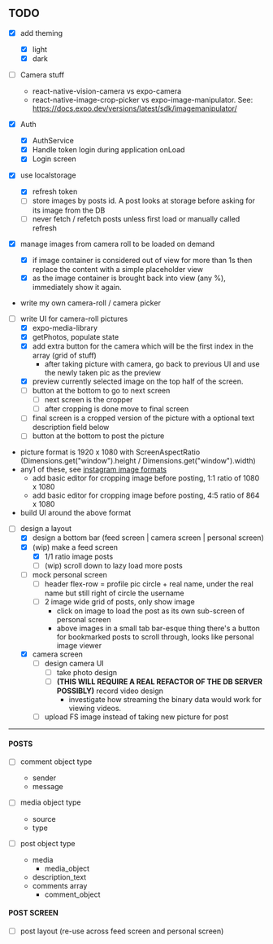 ## TODO

- [x] add theming
    - [x] light
    - [x] dark

- [ ] Camera stuff
    - react-native-vision-camera vs expo-camera
    - react-native-image-crop-picker vs expo-image-manipulator. See: https://docs.expo.dev/versions/latest/sdk/imagemanipulator/

- [x] Auth
    - [x] AuthService
    - [x] Handle token login during application onLoad
    - [x] Login screen

- [x] use localstorage
    - [x] refresh token
    - [ ] store images by posts id. A post looks at storage before asking for its image from the DB
    - [ ] never fetch / refetch posts unless first load or manually called refresh

- [x] manage images from camera roll to be loaded on demand
    - [x] if image container is considered out of view for more than 1s then replace the content with a simple placeholder view
    - [x] as the image container is brought back into view (any %), immediately show it again.

- write my own camera-roll / camera picker
 - [ ] write UI for camera-roll pictures
    - [x] expo-media-library
    - [x] getPhotos, populate state
    - [x] add extra button for the camera which will be the first index in the array (grid of stuff)
        - after taking picture with camera, go back to previous UI and use the newly taken pic as the preview
    - [x] preview currently selected image on the top half of the screen.
    - [ ] button at the bottom to go to next screen
        - [ ] next screen is the cropper
        - [ ] after cropping is done move to final screen
    - [ ] final screen is a cropped version of the picture with a optional text description field below
    - [ ] button at the bottom to post the picture

- picture format is 1920 x 1080 with ScreenAspectRatio (Dimensions.get("window").height / Dimensions.get("window").width)
- any1 of these, see [instagram image formats](https://influencermarketinghub.com/instagram-image-sizes/)
    - add basic editor for cropping image before posting, 1:1 ratio of 1080 x 1080
    - add basic editor for cropping image before posting, 4:5 ratio of 864 x 1080
- build UI around the above format

- [ ] design a layout
    - [x] design a bottom bar (feed screen | camera screen | personal screen)
    - [x] (wip) make a feed screen
        - [x] 1/1 ratio image posts
        - [ ] (wip) scroll down to lazy load more posts
    - [ ] mock personal screen
        - [ ] header flex-row = profile pic circle + real name, under the real name but still right of circle the username
        - [ ] 2 image wide grid of posts, only show image
            - click on image to load the post as its own sub-screen of personal screen
            - above images in a small tab bar-esque thing there's a button for bookmarked posts to scroll through, looks like personal image viewer
    - [x] camera screen
        - [ ] design camera UI
            - [ ] take photo design
            - [ ] __(THIS WILL REQUIRE A REAL REFACTOR OF THE DB SERVER POSSIBLY)__ record video design
                - investigate how streaming the binary data would work for viewing videos.
        - [ ] upload FS image instead of taking new picture for post

---

#### POSTS

- [ ] comment object type
    - sender
    - message

- [ ] media object type
    - source
    - type

- [ ] post object type
    - media
        - media_object
    - description_text
    - comments array
        - comment_object

#### POST SCREEN

- [ ] post layout (re-use across feed screen and personal screen)
